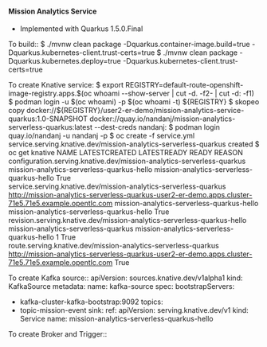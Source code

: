 #### Mission Analytics Service

* Implemented with Quarkus 1.5.0.Final

To build::
$ ./mvnw clean package -Dquarkus.container-image.build=true -Dquarkus.kubernetes-client.trust-certs=true
$ ./mvnw clean package -Dquarkus.kubernetes.deploy=true -Dquarkus.kubernetes-client.trust-certs=true

To create Knative service:
$ export REGISTRY=default-route-openshift-image-registry.apps.$(oc whoami --show-server | cut -d. -f2- | cut -d: -f1)
$ podman login -u $(oc whoami) -p $(oc whoami -t) ${REGISTRY}
$ skopeo copy docker://${REGISTRY}/user2-er-demo/mission-analytics-service-quarkus:1.0-SNAPSHOT docker://quay.io/nandanj/mission-analytics-serverless-quarkus:latest --dest-creds nandanj:<your password>
$ podman login quay.io/nandanj -u nandanj -p <your password>
$ oc create -f service.yml 
service.serving.knative.dev/mission-analytics-serverless-quarkus created
$ oc get knative
NAME                                                                     LATESTCREATED                                LATESTREADY                                  READY   REASON
configuration.serving.knative.dev/mission-analytics-serverless-quarkus   mission-analytics-serverless-quarkus-hello   mission-analytics-serverless-quarkus-hello   True    
service.serving.knative.dev/mission-analytics-serverless-quarkus   http://mission-analytics-serverless-quarkus-user2-er-demo.apps.cluster-71e5.71e5.example.opentlc.com   mission-analytics-serverless-quarkus-hello   mission-analytics-serverless-quarkus-hello   True    
revision.serving.knative.dev/mission-analytics-serverless-quarkus-hello   mission-analytics-serverless-quarkus   mission-analytics-serverless-quarkus-hello   1            True    
route.serving.knative.dev/mission-analytics-serverless-quarkus   http://mission-analytics-serverless-quarkus-user2-er-demo.apps.cluster-71e5.71e5.example.opentlc.com   True


To create Kafka source::
apiVersion: sources.knative.dev/v1alpha1
kind: KafkaSource
metadata:
  name: kafka-source
spec:
  bootstrapServers:
   - kafka-cluster-kafka-bootstrap:9092
  topics:
   - topic-mission-event
  sink:
    ref:
      apiVersion: serving.knative.dev/v1
      kind: Service
      name: mission-analytics-serverless-quarkus-hello


To create Broker and Trigger::


